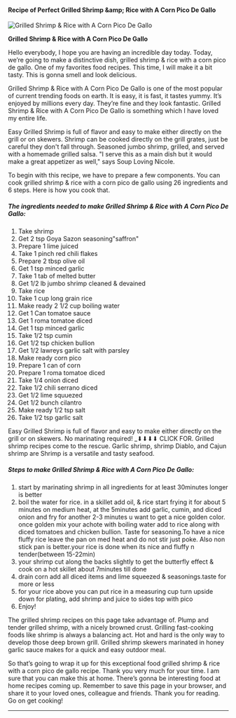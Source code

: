             

#### Recipe of Perfect Grilled Shrimp &amp;amp; Rice with A Corn Pico De Gallo

![Grilled Shrimp &amp; Rice with A Corn Pico De Gallo](https://img-global.cpcdn.com/recipes/5857199590998016/751x532cq70/grilled-shrimp-rice-with-a-corn-pico-de-gallo-recipe-main-photo.jpg)

**Grilled Shrimp &amp; Rice with A Corn Pico De Gallo**

Hello everybody, I hope you are having an incredible day today. Today, we’re going to make a distinctive dish, grilled shrimp & rice with a corn pico de gallo. One of my favorites food recipes. This time, I will make it a bit tasty. This is gonna smell and look delicious.

Grilled Shrimp & Rice with A Corn Pico De Gallo is one of the most popular of current trending foods on earth. It is easy, it is fast, it tastes yummy. It’s enjoyed by millions every day. They’re fine and they look fantastic. Grilled Shrimp & Rice with A Corn Pico De Gallo is something which I have loved my entire life.

Easy Grilled Shrimp is full of flavor and easy to make either directly on the grill or on skewers. Shrimp can be cooked directly on the grill grates, just be careful they don't fall through. Seasoned jumbo shrimp, grilled, and served with a homemade grilled salsa. "I serve this as a main dish but it would make a great appetizer as well," says Soup Loving Nicole.

To begin with this recipe, we have to prepare a few components. You can cook grilled shrimp & rice with a corn pico de gallo using 26 ingredients and 6 steps. Here is how you cook that.

##### The ingredients needed to make Grilled Shrimp & Rice with A Corn Pico De Gallo:

1.  Take shrimp
2.  Get 2 tsp Goya Sazon seasoning"saffron"
3.  Prepare 1 lime juiced
4.  Take 1 pinch red chili flakes
5.  Prepare 2 tbsp olive oil
6.  Get 1 tsp minced garlic
7.  Take 1 tab of melted butter
8.  Get 1/2 lb jumbo shrimp cleaned & devained
9.  Take rice
10.  Take 1 cup long grain rice
11.  Make ready 2 1/2 cup boiling water
12.  Get 1 Can tomatoe sauce
13.  Get 1 roma tomatoe diced
14.  Get 1 tsp minced garlic
15.  Take 1/2 tsp cumin
16.  Get 1/2 tsp chicken bullion
17.  Get 1/2 lawreys garlic salt with parsley
18.  Make ready corn pico
19.  Prepare 1 can of corn
20.  Prepare 1 roma tomatoe diced
21.  Take 1/4 onion diced
22.  Take 1/2 chili serrano diced
23.  Get 1/2 lime squuezed
24.  Get 1/2 bunch cilantro
25.  Make ready 1/2 tsp salt
26.  Take 1/2 tsp garlic salt

Easy Grilled Shrimp is full of flavor and easy to make either directly on the grill or on skewers. No marinating required! \_­⬇⬇⬇⬇ CLICK FOR. Grilled shrimp recipes come to the rescue. Garlic shrimp, shrimp Diablo, and Cajun shrimp are Shrimp is a versatile and tasty seafood.

##### Steps to make Grilled Shrimp & Rice with A Corn Pico De Gallo:

1.  start by marinating shrimp in all ingredients for at least 30minutes longer is better
2.  boil the water for rice. in a skillet add oil, & rice start frying it for about 5 minutes on medium heat, at the 5minutes add garlic, cumin, and diced onion and fry for another 2-3 minutes u want to get a nice golden color. once golden mix your achote with boiling water add to rice along with diced tomatoes and chicken bullion. Taste for seasoning.To have a nice fluffy rice leave the pan on med heat and do not stir just poke. Also non stick pan is better.your rice is done when its nice and fluffy n tender(between 15-22min)
3.  your shrimp cut along the backs slightly to get the butterfly effect & cook on a hot skillet about 7minutes till done
4.  drain corn add all diced items and lime squeezed & seasonings.taste for more or less
5.  for your rice above you can put rice in a measuring cup turn upside down for plating, add shrimp and juice to sides top with pico
6.  Enjoy!

The grilled shrimp recipes on this page take advantage of. Plump and tender grilled shrimp, with a nicely browned crust. Grilling fast-cooking foods like shrimp is always a balancing act. Hot and hard is the only way to develop those deep brown grill. Grilled shrimp skewers marinated in honey garlic sauce makes for a quick and easy outdoor meal.

So that’s going to wrap it up for this exceptional food grilled shrimp & rice with a corn pico de gallo recipe. Thank you very much for your time. I am sure that you can make this at home. There’s gonna be interesting food at home recipes coming up. Remember to save this page in your browser, and share it to your loved ones, colleague and friends. Thank you for reading. Go on get cooking!

* * *